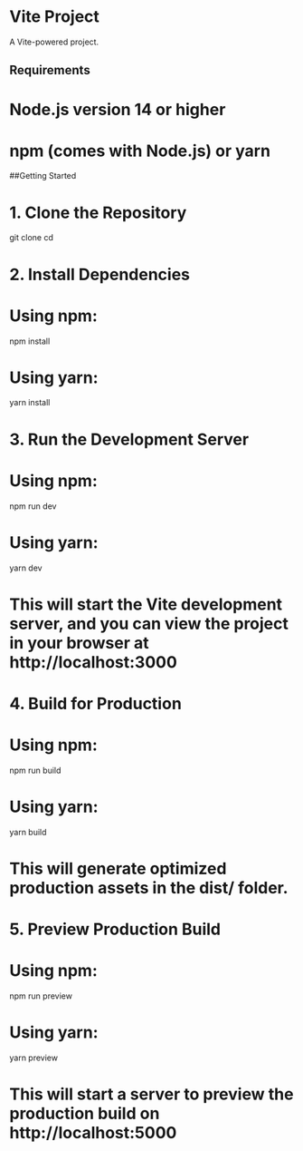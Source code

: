 # Vite Project

A Vite-powered project.

## Requirements


# Node.js version 14 or higher
# npm (comes with Node.js) or yarn


##Getting Started

# 1. Clone the Repository
git clone <repository-url>
cd <project-folder>

# 2. Install Dependencies
# Using npm:
npm install

# Using yarn:
yarn install

# 3. Run the Development Server
# Using npm:
npm run dev

# Using yarn:
yarn dev

# This will start the Vite development server, and you can view the project in your browser at http://localhost:3000

# 4. Build for Production
# Using npm:
npm run build

# Using yarn:
yarn build

# This will generate optimized production assets in the dist/ folder.

# 5. Preview Production Build
# Using npm:
npm run preview

# Using yarn:
yarn preview

# This will start a server to preview the production build on http://localhost:5000

